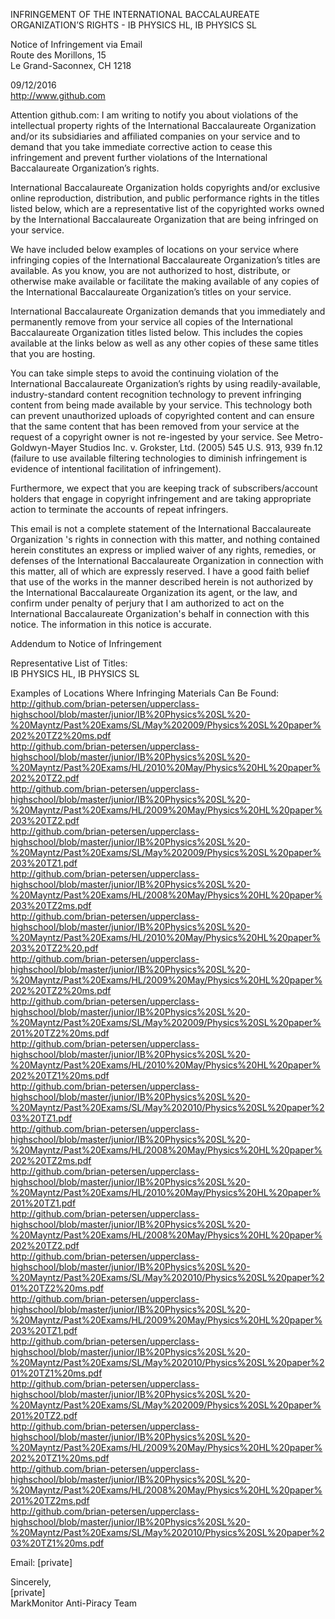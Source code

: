 INFRINGEMENT OF THE INTERNATIONAL BACCALAUREATE ORGANIZATION’S RIGHTS - IB PHYSICS HL, IB PHYSICS SL

Notice of Infringement via Email  
Route des Morillons, 15  
Le Grand-Saconnex, CH 1218  

09/12/2016  
http://www.github.com

Attention github.com:
I am writing to notify you about violations of the intellectual property rights of the International Baccalaureate Organization and/or its subsidiaries and affiliated companies on your service and to demand that you take immediate corrective action to cease this infringement and prevent further violations of the International Baccalaureate Organization’s rights.  

International Baccalaureate Organization holds copyrights and/or exclusive online reproduction, distribution, and public performance rights in the titles listed below, which are a representative list of the copyrighted works owned by the International Baccalaureate Organization that are being infringed on your service.   

We have included below examples of locations on your service where infringing copies of the International Baccalaureate Organization’s titles are available. As you know, you are not authorized to host, distribute, or otherwise make available or facilitate the making available of any copies of the International Baccalaureate Organization’s titles on your service.  

International Baccalaureate Organization demands that you immediately and permanently remove from your service all copies of the International Baccalaureate Organization titles listed below. This includes the copies available at the links below as well as any other copies of these same titles that you are hosting.  

You can take simple steps to avoid the continuing violation of the International Baccalaureate Organization’s rights by using readily-available, industry-standard content recognition technology to prevent infringing content from being made available by your service. This technology both can prevent unauthorized uploads of copyrighted content and can ensure that the same content that has been removed from your service at the request of a copyright owner is not re-ingested by your service. See Metro-Goldwyn-Mayer Studios Inc. v. Grokster, Ltd. (2005) 545 U.S. 913, 939 fn.12 (failure to use available filtering technologies to diminish infringement is evidence of intentional facilitation of infringement).

Furthermore, we expect that you are keeping track of subscribers/account holders that engage in copyright infringement and are taking appropriate action to terminate the accounts of repeat infringers.  

This email is not a complete statement of the International Baccalaureate Organization 's rights in connection with this matter, and nothing contained herein constitutes an express or implied waiver of any rights, remedies, or defenses of the International Baccalaureate Organization in connection with this matter, all of which are expressly reserved. I have a good faith belief that use of the works in the manner described herein is not authorized by the International Baccalaureate Organization its agent, or the law, and confirm under penalty of perjury that I am authorized to act on the International Baccalaureate Organization's behalf in connection with this notice. The information in this notice is accurate.

Addendum to Notice of Infringement

Representative List of Titles:  
IB PHYSICS HL, IB PHYSICS SL

Examples of Locations Where Infringing Materials Can Be Found:  
http://github.com/brian-petersen/upperclass-highschool/blob/master/junior/IB%20Physics%20SL%20-%20Mayntz/Past%20Exams/SL/May%202009/Physics%20SL%20paper%202%20TZ2%20ms.pdf  
http://github.com/brian-petersen/upperclass-highschool/blob/master/junior/IB%20Physics%20SL%20-%20Mayntz/Past%20Exams/HL/2010%20May/Physics%20HL%20paper%202%20TZ2.pdf  
http://github.com/brian-petersen/upperclass-highschool/blob/master/junior/IB%20Physics%20SL%20-%20Mayntz/Past%20Exams/HL/2009%20May/Physics%20HL%20paper%203%20TZ2.pdf  
http://github.com/brian-petersen/upperclass-highschool/blob/master/junior/IB%20Physics%20SL%20-%20Mayntz/Past%20Exams/SL/May%202009/Physics%20SL%20paper%203%20TZ1.pdf  
http://github.com/brian-petersen/upperclass-highschool/blob/master/junior/IB%20Physics%20SL%20-%20Mayntz/Past%20Exams/HL/2008%20May/Physics%20HL%20paper%203%20TZ2ms.pdf  
http://github.com/brian-petersen/upperclass-highschool/blob/master/junior/IB%20Physics%20SL%20-%20Mayntz/Past%20Exams/HL/2010%20May/Physics%20HL%20paper%203%20TZ2%20.pdf  
http://github.com/brian-petersen/upperclass-highschool/blob/master/junior/IB%20Physics%20SL%20-%20Mayntz/Past%20Exams/HL/2009%20May/Physics%20HL%20paper%202%20TZ2%20ms.pdf  
http://github.com/brian-petersen/upperclass-highschool/blob/master/junior/IB%20Physics%20SL%20-%20Mayntz/Past%20Exams/SL/May%202009/Physics%20SL%20paper%201%20TZ2%20ms.pdf  
http://github.com/brian-petersen/upperclass-highschool/blob/master/junior/IB%20Physics%20SL%20-%20Mayntz/Past%20Exams/HL/2010%20May/Physics%20HL%20paper%202%20TZ1%20ms.pdf  
http://github.com/brian-petersen/upperclass-highschool/blob/master/junior/IB%20Physics%20SL%20-%20Mayntz/Past%20Exams/SL/May%202010/Physics%20SL%20paper%203%20TZ1.pdf  
http://github.com/brian-petersen/upperclass-highschool/blob/master/junior/IB%20Physics%20SL%20-%20Mayntz/Past%20Exams/HL/2008%20May/Physics%20HL%20paper%202%20TZ2ms.pdf  
http://github.com/brian-petersen/upperclass-highschool/blob/master/junior/IB%20Physics%20SL%20-%20Mayntz/Past%20Exams/HL/2010%20May/Physics%20HL%20paper%201%20TZ1.pdf  
http://github.com/brian-petersen/upperclass-highschool/blob/master/junior/IB%20Physics%20SL%20-%20Mayntz/Past%20Exams/HL/2008%20May/Physics%20HL%20paper%202%20TZ2.pdf  
http://github.com/brian-petersen/upperclass-highschool/blob/master/junior/IB%20Physics%20SL%20-%20Mayntz/Past%20Exams/SL/May%202010/Physics%20SL%20paper%201%20TZ2%20ms.pdf  
http://github.com/brian-petersen/upperclass-highschool/blob/master/junior/IB%20Physics%20SL%20-%20Mayntz/Past%20Exams/HL/2009%20May/Physics%20HL%20paper%203%20TZ1.pdf  
http://github.com/brian-petersen/upperclass-highschool/blob/master/junior/IB%20Physics%20SL%20-%20Mayntz/Past%20Exams/SL/May%202010/Physics%20SL%20paper%201%20TZ1%20ms.pdf  
http://github.com/brian-petersen/upperclass-highschool/blob/master/junior/IB%20Physics%20SL%20-%20Mayntz/Past%20Exams/SL/May%202009/Physics%20SL%20paper%201%20TZ2.pdf  
http://github.com/brian-petersen/upperclass-highschool/blob/master/junior/IB%20Physics%20SL%20-%20Mayntz/Past%20Exams/HL/2009%20May/Physics%20HL%20paper%202%20TZ1%20ms.pdf  
http://github.com/brian-petersen/upperclass-highschool/blob/master/junior/IB%20Physics%20SL%20-%20Mayntz/Past%20Exams/HL/2008%20May/Physics%20HL%20paper%201%20TZ2ms.pdf  
http://github.com/brian-petersen/upperclass-highschool/blob/master/junior/IB%20Physics%20SL%20-%20Mayntz/Past%20Exams/SL/May%202010/Physics%20SL%20paper%203%20TZ1%20ms.pdf  

Email: [private]

Sincerely,  
[private]  
MarkMonitor Anti-Piracy Team
